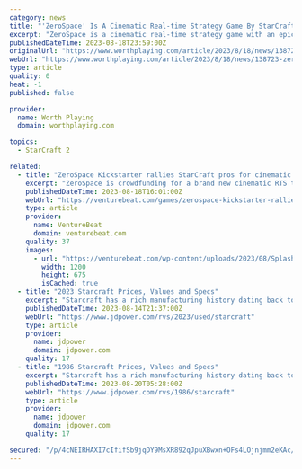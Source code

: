 ```yaml
---
category: news
title: "'ZeroSpace' Is A Cinematic Real-time Strategy Game By StarCraft Pro Players, Launches Kickstarter Campaign - Screens & Trailer"
excerpt: "ZeroSpace is a cinematic real-time strategy game with an epic sci-fi story where your decisions determine the fate of the galaxy."
publishedDateTime: 2023-08-18T23:59:00Z
originalUrl: "https://www.worthplaying.com/article/2023/8/18/news/138723-zerospace-is-a-cinematic-real-time-strategy-game-by-starcraft-pro-players-launches-kickstarter-campaign-screens-trailer/"
webUrl: "https://www.worthplaying.com/article/2023/8/18/news/138723-zerospace-is-a-cinematic-real-time-strategy-game-by-starcraft-pro-players-launches-kickstarter-campaign-screens-trailer/"
type: article
quality: 0
heat: -1
published: false

provider:
  name: Worth Playing
  domain: worthplaying.com

topics:
  - StarCraft 2

related:
  - title: "ZeroSpace Kickstarter rallies StarCraft pros for cinematic RTS"
    excerpt: "ZeroSpace is crowdfunding for a brand new cinematic RTS that brings together some of StarCraft II's prominent pro players and creators."
    publishedDateTime: 2023-08-18T16:01:00Z
    webUrl: "https://venturebeat.com/games/zerospace-kickstarter-rallies-starcraft-pros-for-cinematic-rts/"
    type: article
    provider:
      name: VentureBeat
      domain: venturebeat.com
    quality: 37
    images:
      - url: "https://venturebeat.com/wp-content/uploads/2023/08/Splash_Kickstarter.png?w=1200&strip=all"
        width: 1200
        height: 675
        isCached: true
  - title: "2023 Starcraft Prices, Values and Specs"
    excerpt: "Starcraft has a rich manufacturing history dating back to 1903 as a producer of farm equipment and later boats. Entering the recreational vehicle marketplace in 1964, Starcraft began producing a folding camping trailer. Eventually, Starcraft added truck ..."
    publishedDateTime: 2023-08-14T21:37:00Z
    webUrl: "https://www.jdpower.com/rvs/2023/used/starcraft"
    type: article
    provider:
      name: jdpower
      domain: jdpower.com
    quality: 17
  - title: "1986 Starcraft Prices, Values and Specs"
    excerpt: "Starcraft has a rich manufacturing history dating back to 1903 as a producer of farm equipment and later boats. Entering the recreational vehicle marketplace in 1964, Starcraft began producing a folding camping trailer. Eventually, Starcraft added truck ..."
    publishedDateTime: 2023-08-20T05:28:00Z
    webUrl: "https://www.jdpower.com/rvs/1986/starcraft"
    type: article
    provider:
      name: jdpower
      domain: jdpower.com
    quality: 17

secured: "/p/4cNEIRHAXI7cIfifSb9jqDY9MsXR892qJpuXBwxn+OFs4LOjnjmm2eKAc/BLPYDMhaUrvYI8Qh0bOaCFHKAyadGYIuwCvrEiN/sD8GApQuk36S7m53pLY6D9SADqIlo/ObcTPFLWTa3BGMt/agpd55lbjP48Wtr7xqvbkLArsA1OjuXtulH7Ti8fxLv3qkT4zh2NKWjArYxOUfTbrSa4lRvjPxxrce4B/ZO5jbWatiOOaG7MSnmXRjaId84OfEBsXSkPVzGmCFU9o3E3djPTsnTy2TVBaD5foRjZspH8cTyOheIE/At0ZEOAI45fZEC2hsHz04lg7G4p+95w1VHK2jjZO6hO0ECWmlxERuRE=;AyjyxcMIPZVe/veDy8z8tw=="
---
```


